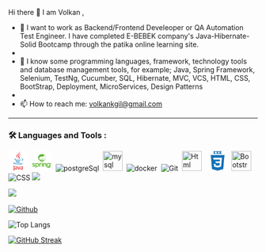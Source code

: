 Hi there 👋 I am Volkan ,

- 🔭 I want to work as Backend/Frontend Develeoper or QA Automation Test Engineer. I have completed E-BEBEK company's Java-Hibernate-Solid Bootcamp through the patika online learning site.
- 
- 🌱 I know some programming languages, framework, technology tools and database management tools, for example; Java, Spring Framework, Selenium, TestNg, Cucumber, SQL, Hibernate, MVC, VCS, HTML, CSS, BootStrap, Deployment, MicroServices, Design Patterns
- 
- 📫 How to reach me: volkankgil@gmail.com

----

### :hammer_and_wrench: Languages and Tools :
<img src="https://github.com/devicons/devicon/blob/master/icons/java/java-original-wordmark.svg" title="Java" alt="Java" width="40" height="40"/>&nbsp;  <img src="https://github.com/devicons/devicon/blob/master/icons/spring/spring-original-wordmark.svg" title="Spring" alt="Spring" width="40" height="40"/>&nbsp;  <img src="https://img.icons8.com/color/48/000000/postgreesql.png" title="postgreSql"/>&nbsp;  <img src="https://cdn.jsdelivr.net/gh/devicons/devicon/icons/mysql/mysql-original.svg" width="40" height="40" title="mysql" />&nbsp;  <img src="https://img.icons8.com/fluency/48/000000/docker.png" title="docker"/>&nbsp;  <img src="https://img.icons8.com/color/48/000000/git.png" title="Git" />&nbsp;  <img src="https://cdn.jsdelivr.net/gh/devicons/devicon/icons/html5/html5-original-wordmark.svg" width="40" height="40" title="Html"/> &nbsp; <img src="https://github.com/devicons/devicon/blob/master/icons/css3/css3-plain-wordmark.svg"  title="CSS3" alt="CSS" width="40" height="40"/>&nbsp;  <img src="https://cdn.jsdelivr.net/gh/devicons/devicon/icons/bootstrap/bootstrap-original-wordmark.svg" title="Bootstrap" width="40" height="40" /> &nbsp; <img src="https://cdn.jsdelivr.net/gh/devicons/devicon/icons/selenium/selenium-original.svg" title="Selenium" alt="CSS" width="40" height="40" />  <img src="https://cdn.jsdelivr.net/gh/devicons/devicon/icons/cucumber/cucumber-plain.svg" />

          
          

![](https://visitor-badge.laobi.icu/badge?page_id=volkankgil.colkankgil)

[![Github](https://img.shields.io/github/followers/CharalambosIoannou?label=Follow&style=social)](https://github.com/volkankgil)

![Top Langs](https://github-readme-stats.vercel.app/api/top-langs/?username=volkankgil&theme=tokyonight)

[![GitHub Streak](https://streak-stats.demolab.com/?user=volkankgil&theme=dark)](https://git.io/streak-stats)


